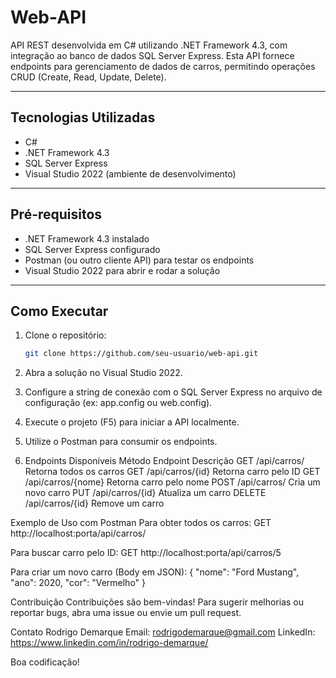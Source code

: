 # Web-API

API REST desenvolvida em C# utilizando .NET Framework 4.3, com integração ao banco de dados SQL Server Express. Esta API fornece endpoints para gerenciamento de dados de carros, permitindo operações CRUD (Create, Read, Update, Delete).

---

## Tecnologias Utilizadas

- C#  
- .NET Framework 4.3  
- SQL Server Express  
- Visual Studio 2022 (ambiente de desenvolvimento)

---

## Pré-requisitos

- .NET Framework 4.3 instalado  
- SQL Server Express configurado  
- Postman (ou outro cliente API) para testar os endpoints  
- Visual Studio 2022 para abrir e rodar a solução

---

## Como Executar

1. Clone o repositório:  
   ```bash
   git clone https://github.com/seu-usuario/web-api.git
2. Abra a solução no Visual Studio 2022.

3. Configure a string de conexão com o SQL Server Express no arquivo de configuração (ex: app.config ou web.config).

4. Execute o projeto (F5) para iniciar a API localmente.

5. Utilize o Postman para consumir os endpoints.

6. Endpoints Disponíveis
Método	Endpoint	Descrição
GET	/api/carros/	Retorna todos os carros
GET	/api/carros/{id}	Retorna carro pelo ID
GET	/api/carros/{nome}	Retorna carro pelo nome
POST	/api/carros/	Cria um novo carro
PUT	/api/carros/{id}	Atualiza um carro
DELETE	/api/carros/{id}	Remove um carro

Exemplo de Uso com Postman
Para obter todos os carros:
GET http://localhost:porta/api/carros/

Para buscar carro pelo ID:
GET http://localhost:porta/api/carros/5

Para criar um novo carro (Body em JSON):
{
  "nome": "Ford Mustang",
  "ano": 2020,
  "cor": "Vermelho"
}

Contribuição
Contribuições são bem-vindas! Para sugerir melhorias ou reportar bugs, abra uma issue ou envie um pull request.

Contato
Rodrigo Demarque
Email: rodrigodemarque@gmail.com
LinkedIn: https://www.linkedin.com/in/rodrigo-demarque/

Boa codificação!

